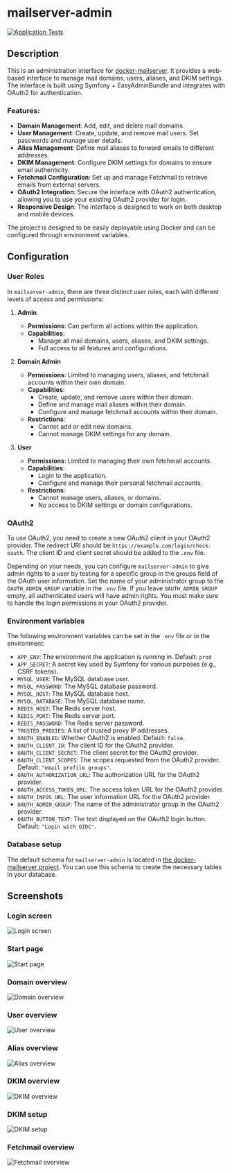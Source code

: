 mailserver-admin
================
[![Application Tests](https://github.com/jeboehm/mailserver-admin/actions/workflows/test.yml/badge.svg)](https://github.com/jeboehm/mailserver-admin/actions/workflows/php.yml)

Description
-----------
This is an administration interface for [docker-mailserver](https://github.com/jeboehm/docker-mailserver). It provides a web-based interface
to manage mail domains, users, aliases, and DKIM settings. The interface is built using Symfony + EasyAdminBundle and integrates with OAuth2 for
authentication.

### Features:

- **Domain Management**: Add, edit, and delete mail domains.
- **User Management**: Create, update, and remove mail users. Set passwords and manage user details.
- **Alias Management**: Define mail aliases to forward emails to different addresses.
- **DKIM Management**: Configure DKIM settings for domains to ensure email authenticity.
- **Fetchmail Configuration**: Set up and manage Fetchmail to retrieve emails from external servers.
- **OAuth2 Integration**: Secure the interface with OAuth2 authentication, allowing you to use your existing OAuth2 provider for login.
- **Responsive Design**: The interface is designed to work on both desktop and mobile devices.

The project is designed to be easily deployable using Docker and can be configured through environment variables.

Configuration
-------------

### User Roles

In `mailserver-admin`, there are three distinct user roles, each with different levels of access and permissions:

1. **Admin**
    - **Permissions**: Can perform all actions within the application.
    - **Capabilities**:
        - Manage all mail domains, users, aliases, and DKIM settings.
        - Full access to all features and configurations.

2. **Domain Admin**
    - **Permissions**: Limited to managing users, aliases, and fetchmail accounts within their own domain.
    - **Capabilities**:
        - Create, update, and remove users within their domain.
        - Define and manage mail aliases within their domain.
        - Configure and manage fetchmail accounts within their domain.
    - **Restrictions**:
        - Cannot add or edit new domains.
        - Cannot manage DKIM settings for any domain.

3. **User**
    - **Permissions**: Limited to managing their own fetchmail accounts.
    - **Capabilities**:
        - Login to the application.
        - Configure and manage their personal fetchmail accounts.
    - **Restrictions**:
        - Cannot manage users, aliases, or domains.
        - No access to DKIM settings or domain configurations.

### OAuth2

To use OAuth2, you need to create a new OAuth2 client in your OAuth2 provider. The redirect URI should be
`https://example.com/login/check-oauth`. The client ID and client secret should be added to the `.env` file.

Depending on your needs, you can configure `mailserver-admin` to give admin rights to a user by testing for a specific group in the groups
field of the OAuth user information. Set the name of your administrator group to the `OAUTH_ADMIN_GROUP` variable in the `.env` file. If you
leave `OAUTH_ADMIN_GROUP` empty, all authenticated users will have admin rights. You must make sure to handle the login permissions in your
OAuth2 provider.

### Environment variables

The following environment variables can be set in the `.env` file or in the environment:

- `APP_ENV`: The environment the application is running in. Default: `prod`
- `APP_SECRET`: A secret key used by Symfony for various purposes (e.g., CSRF tokens).
- `MYSQL_USER`: The MySQL database user.
- `MYSQL_PASSWORD`: The MySQL database password.
- `MYSQL_HOST`: The MySQL database host.
- `MYSQL_DATABASE`: The MySQL database name.
- `REDIS_HOST`: The Redis server host.
- `REDIS_PORT`: The Redis server port.
- `REDIS_PASSWORD`: The Redis server password.
- `TRUSTED_PROXIES`: A list of trusted proxy IP addresses.
- `OAUTH_ENABLED`: Whether OAuth2 is enabled. Default: `false`.
- `OAUTH_CLIENT_ID`: The client ID for the OAuth2 provider.
- `OAUTH_CLIENT_SECRET`: The client secret for the OAuth2 provider.
- `OAUTH_CLIENT_SCOPES`: The scopes requested from the OAuth2 provider. Default: `"email profile groups"`.
- `OAUTH_AUTHORIZATION_URL`: The authorization URL for the OAuth2 provider.
- `OAUTH_ACCESS_TOKEN_URL`: The access token URL for the OAuth2 provider.
- `OAUTH_INFOS_URL`: The user information URL for the OAuth2 provider.
- `OAUTH_ADMIN_GROUP`: The name of the administrator group in the OAuth2 provider.
- `OAUTH_BUTTON_TEXT`: The text displayed on the OAuth2 login button. Default: `"Login with OIDC"`.

### Database setup

The default schema for `mailserver-admin` is located
in [the docker-mailserver project](https://github.com/jeboehm/docker-mailserver/blob/main/db/rootfs/docker-entrypoint-initdb.d/001_mailserver.sql).
You can use this schema to create the necessary tables in your database.


Screenshots
-----------

### Login screen

![Login screen](/.github/screenshots/login.png?raw=true)

### Start page

![Start page](/.github/screenshots/start.png?raw=true)

### Domain overview

![Domain overview](/.github/screenshots/domain.png?raw=true)

### User overview

![User overview](/.github/screenshots/user.png?raw=true)

### Alias overview

![Alias overview](/.github/screenshots/alias.png?raw=true)

### DKIM overview

![DKIM overview](/.github/screenshots/dkim.png?raw=true)

### DKIM setup

![DKIM setup](/.github/screenshots/dkim_edit.png?raw=true)

### Fetchmail overview

![Fetchmail overview](/.github/screenshots/fetchmail.png?raw=true)
